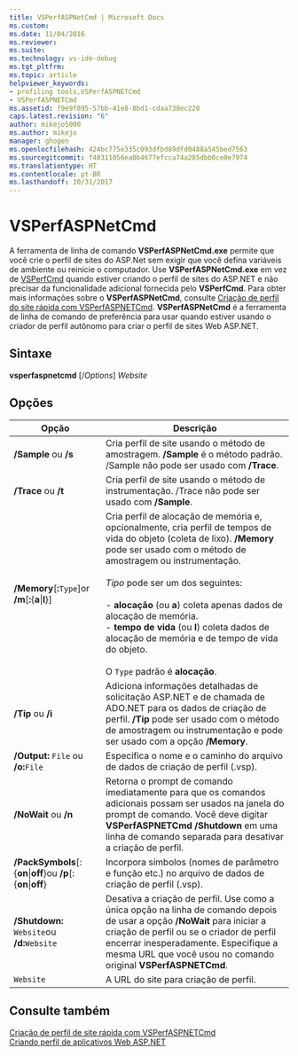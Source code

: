 ```yaml
---
title: VSPerfASPNetCmd | Microsoft Docs
ms.custom: 
ms.date: 11/04/2016
ms.reviewer: 
ms.suite: 
ms.technology: vs-ide-debug
ms.tgt_pltfrm: 
ms.topic: article
helpviewer_keywords:
- profiling tools,VSPerfASPNETCmd
- VSPerfASPNETCmd
ms.assetid: f9e9f895-57bb-41e8-8bd1-cdaa738ec220
caps.latest.revision: "6"
author: mikejo5000
ms.author: mikejo
manager: ghogen
ms.openlocfilehash: 424bc775e335c093dfbd89dfd0488a545bed7563
ms.sourcegitcommit: f40311056ea0b4677efcca74a285dbb0ce0e7974
ms.translationtype: HT
ms.contentlocale: pt-BR
ms.lasthandoff: 10/31/2017
---
```

# <a name="vsperfaspnetcmd"></a>VSPerfASPNetCmd
A ferramenta de linha de comando **VSPerfASPNetCmd.exe** permite que você crie o perfil de sites do ASP.Net sem exigir que você defina variáveis de ambiente ou reinicie o computador. Use **VSPerfASPNetCmd.exe** em vez de [VSPerfCmd](../profiling/vsperfcmd.md) quando estiver criando o perfil de sites do ASP.NET e não precisar da funcionalidade adicional fornecida pelo **VSPerfCmd**. Para obter mais informações sobre o **VSPerfASPNetCmd**, consulte [Criação de perfil do site rápida com VSPerfASPNETCmd](../profiling/rapid-web-site-profiling-with-vsperfaspnetcmd.md). **VSPerfASPNetCmd** é a ferramenta de linha de comando de preferência para usar quando estiver usando o criador de perfil autônomo para criar o perfil de sites Web ASP.NET.  
  
## <a name="syntax"></a>Sintaxe  
 **vsperfaspnetcmd** [/*Options*] *Website*  
  
## <a name="options"></a>Opções  
  
|Opção|Descrição|  
|------------|-----------------|  
|**/Sample** ou **/s**|Cria perfil de site usando o método de amostragem. **/Sample** é o método padrão. /Sample não pode ser usado com **/Trace**.|  
|**/Trace** ou **/t**|Cria perfil de site usando o método de instrumentação. /Trace não pode ser usado com **/Sample**.|  
|**/Memory**[**:**`Type`]or   **/m**[**:**{**a**&#124;**l**}]|Cria perfil de alocação de memória e, opcionalmente, cria perfil de tempos de vida do objeto (coleta de lixo). **/Memory** pode ser usado com o método de amostragem ou instrumentação.<br /><br /> *Tipo* pode ser um dos seguintes:<br /><br /> -   **alocação** (ou **a**) coleta apenas dados de alocação de memória.<br />-   **tempo de vida** (ou **l**) coleta dados de alocação de memória e de tempo de vida do objeto.<br /><br /> O `Type` padrão é **alocação**.|  
|**/Tip** ou **/i**|Adiciona informações detalhadas de solicitação ASP.NET e de chamada de ADO.NET para os dados de criação de perfil. **/Tip** pode ser usado com o método de amostragem ou instrumentação e pode ser usado com a opção **/Memory**.|  
|**/Output:** `File` ou   **/o:**`File`|Especifica o nome e o caminho do arquivo de dados de criação de perfil (.vsp).|  
|**/NoWait** ou **/n**|Retorna o prompt de comando imediatamente para que os comandos adicionais possam ser usados na janela do prompt de comando. Você deve digitar **VSPerfASPNETCmd /Shutdown** em uma linha de comando separada para desativar a criação de perfil.|  
|**/PackSymbols**[:{**on**&#124;**off**}ou   **/p**[:{**on**&#124;**off**}|Incorpora símbolos (nomes de parâmetro e função etc.) no arquivo de dados de criação de perfil (.vsp).|  
|**/Shutdown:** `Website`ou **/d:**`Website`|Desativa a criação de perfil. Use como a única opção na linha de comando depois de usar a opção **/NoWait** para iniciar a criação de perfil ou se o criador de perfil encerrar inesperadamente. Especifique a mesma URL que você usou no comando original **VSPerfASPNETCmd**.|  
|`Website`|A URL do site para criação de perfil.|  
  
## <a name="see-also"></a>Consulte também  
 [Criação de perfil de site rápida com VSPerfASPNETCmd](../profiling/rapid-web-site-profiling-with-vsperfaspnetcmd.md)   
 [Criando perfil de aplicativos Web ASP.NET](../profiling/command-line-profiling-of-aspnet-web-applications.md)
